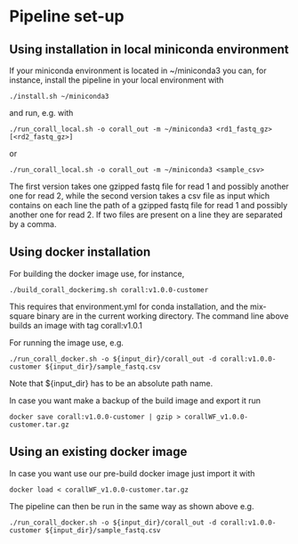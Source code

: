 # Pipeline set-up

## Using installation in local miniconda environment

If your miniconda environment is located in ~/miniconda3 you can, for instance, install the pipeline in your local environment with

`./install.sh ~/miniconda3`

and run, e.g. with

`./run_corall_local.sh -o corall_out -m ~/miniconda3 <rd1_fastq_gz> [<rd2_fastq_gz>]`

or

`./run_corall_local.sh -o corall_out -m ~/miniconda3 <sample_csv>`

The first version takes one gzipped fastq file for read 1 and possibly another one for read 2, while the second version takes a csv file as input which contains on each line the path of a gzipped fastq file for read 1 and possibly another one for read 2. If two files are present on a line they are separated by a comma.

## Using docker installation

For building the docker image use, for instance,

`./build_corall_dockerimg.sh corall:v1.0.0-customer`

This requires that environment.yml for conda installation, and the mix-square binary are in the current working directory. The command line above builds an image with tag corall:v1.0.1

For running the image use, e.g.

`./run_corall_docker.sh -o ${input_dir}/corall_out -d corall:v1.0.0-customer ${input_dir}/sample_fastq.csv`

Note that ${input_dir} has to be an absolute path name.


In case you want make a backup of the build image and export it run

`docker save corall:v1.0.0-customer | gzip > corallWF_v1.0.0-customer.tar.gz`


## Using an existing docker image

In case you want use our pre-build docker image just import it with

`docker load < corallWF_v1.0.0-customer.tar.gz`

The pipeline can then be run in the same way as shown above e.g.

`./run_corall_docker.sh -o ${input_dir}/corall_out -d corall:v1.0.0-customer ${input_dir}/sample_fastq.csv`


